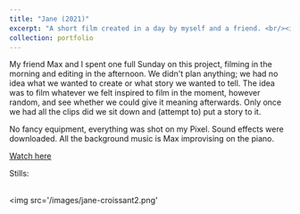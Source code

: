 ```yaml
---
title: "Jane (2021)"
excerpt: "A short film created in a day by myself and a friend. <br/><img src='/images/jane-croissant2.png'>"
collection: portfolio
---
```


My friend Max and I spent one full Sunday on this project, filming in the morning and editing in the afternoon. We didn't plan anything; we had no idea what we wanted to create or what story we wanted to tell. The idea was to film whatever we felt inspired to film in the moment, however random, and see whether we could give it meaning afterwards. Only once we had all the clips did we sit down and (attempt to) put a story to it. 

No fancy equipment, everything was shot on my Pixel. Sound effects were downloaded. All the background music is Max improvising on the piano.

[Watch here](https://youtu.be/R7ZYbmWP3CU)

Stills: 

<br/><img src='/images/jane-croissant2.png'
